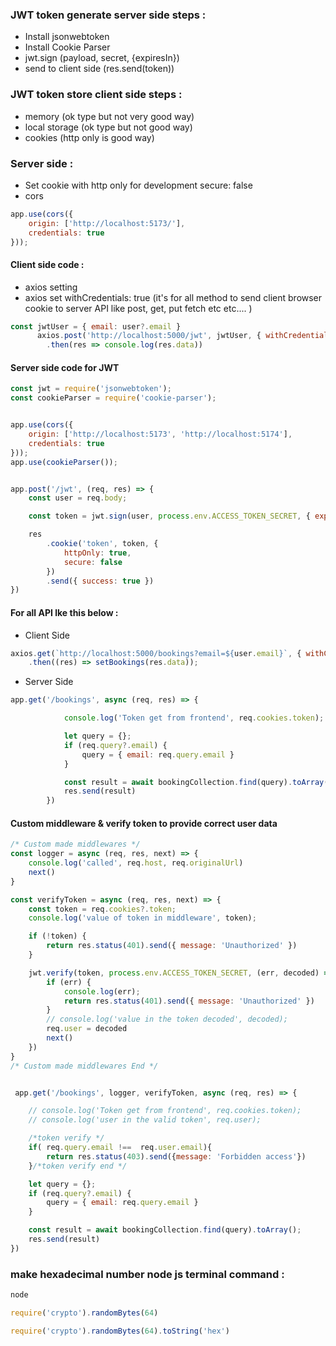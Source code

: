 ### JWT token generate server side steps : 
- Install jsonwebtoken
- Install Cookie Parser
- jwt.sign (payload, secret, {expiresIn})
- send to client side (res.send(token))


### JWT token store client side steps : 
- memory (ok type but not very good way)
- local storage (ok type but not good way)
- cookies (http only is good way)

### Server side : 
- Set cookie with http only for development secure: false
- cors
```JavaScript
app.use(cors({
    origin: ['http://localhost:5173/'],
    credentials: true
}));
```




#### Client side code :
- axios setting
- axios set withCredentials: true (it's for all method to send client browser cookie to server API like post, get, put fetch etc etc.... )
```JavaScript
const jwtUser = { email: user?.email }
      axios.post('http://localhost:5000/jwt', jwtUser, { withCredentials: true })
        .then(res => console.log(res.data))
```




#### Server side code for JWT
```JavaScript
const jwt = require('jsonwebtoken');
const cookieParser = require('cookie-parser');


app.use(cors({
    origin: ['http://localhost:5173', 'http://localhost:5174'],
    credentials: true
}));
app.use(cookieParser());


app.post('/jwt', (req, res) => {
    const user = req.body;

    const token = jwt.sign(user, process.env.ACCESS_TOKEN_SECRET, { expiresIn: '1h' })

    res
        .cookie('token', token, {
            httpOnly: true,
            secure: false
        })
        .send({ success: true })
})

```


#### For all API lke this below : 
- Client Side 
```JavaScript
axios.get(`http://localhost:5000/bookings?email=${user.email}`, { withCredentials: true })
    .then((res) => setBookings(res.data));
```

- Server Side
```JavaScript
app.get('/bookings', async (req, res) => {

            console.log('Token get from frontend', req.cookies.token);

            let query = {};
            if (req.query?.email) {
                query = { email: req.query.email }
            }

            const result = await bookingCollection.find(query).toArray();
            res.send(result)
        })
```




####  Custom middleware & verify token to provide correct user data
```JavaScript
/* Custom made middlewares */
const logger = async (req, res, next) => {
    console.log('called', req.host, req.originalUrl)
    next()
}

const verifyToken = async (req, res, next) => {
    const token = req.cookies?.token;
    console.log('value of token in middleware', token);

    if (!token) {
        return res.status(401).send({ message: 'Unauthorized' })
    }

    jwt.verify(token, process.env.ACCESS_TOKEN_SECRET, (err, decoded) => {
        if (err) {
            console.log(err);
            return res.status(401).send({ message: 'Unauthorized' })
        }
        // console.log('value in the token decoded', decoded);
        req.user = decoded
        next()
    })
}
/* Custom made middlewares End */


 app.get('/bookings', logger, verifyToken, async (req, res) => {

    // console.log('Token get from frontend', req.cookies.token);
    // console.log('user in the valid token', req.user);

    /*token verify */
    if( req.query.email !==  req.user.email){
        return res.status(403).send({message: 'Forbidden access'})
    }/*token verify end */

    let query = {};
    if (req.query?.email) {
        query = { email: req.query.email }
    }

    const result = await bookingCollection.find(query).toArray();
    res.send(result)
})

```








### make hexadecimal number node js terminal command : 
```JavaScript
node
```
```JavaScript
require('crypto').randomBytes(64)
```
```JavaScript
require('crypto').randomBytes(64).toString('hex')
```

